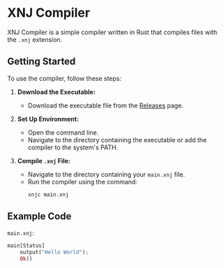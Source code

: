 # XNJ Compiler

XNJ Compiler is a simple compiler written in Rust that compiles files with the `.xnj` extension.

## Getting Started

To use the compiler, follow these steps:

1. **Download the Executable:**
   - Download the executable file from the [Releases](https://github.com/xinajjj/xnj-compiler/releases) page.

2. **Set Up Environment:**
   - Open the command line.
   - Navigate to the directory containing the executable or add the compiler to the system's PATH.

3. **Compile `.xnj` File:**
   - Navigate to the directory containing your `main.xnj` file.
   - Run the compiler using the command:
     ```sh
     xnjc main.xnj
     ```

## Example Code

`main.xnj`:
```rust
main[Status]
    output("Hello World");
    Ok()
